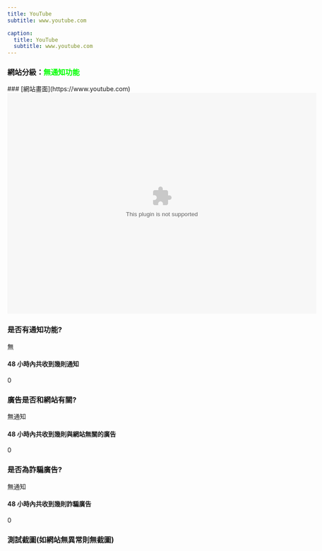 ```yaml
---
title: YouTube
subtitle: www.youtube.com

caption:
  title: YouTube
  subtitle: www.youtube.com
---
```


<h3>網站分級：<font color="#00FF00">無通知功能</font></h3>
### [網站畫面](https://www.youtube.com)
<embed src="https://web.archive.org/web/www.youtube.com" style="width:700px; height: 500px;">

### 是否有通知功能?
無

#### 48 小時內共收到幾則通知
0

### 廣告是否和網站有關?
無通知

#### 48 小時內共收到幾則與網站無關的廣告
0

### 是否為詐騙廣告?
無通知

#### 48 小時內共收到幾則詐騙廣告
0

### 測試截圖(如網站無異常則無截圖)
